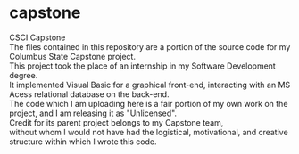 # capstone
CSCI Capstone\
The files contained in this repository are a portion of the source code for my Columbus State Capstone project.\
This project took the place of an internship in my Software Development degree.\
It implemented Visual Basic for a graphical front-end, interacting with an MS Acess relational database on the back-end.\
The code which I am uploading here is a fair portion of my own work on the project, and I am releasing it as "Unlicensed".\
Credit for its parent project belongs to my Capstone team, \
without whom I would not have had the logistical, motivational, and creative structure within which I wrote this code.
